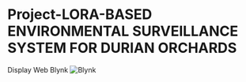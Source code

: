 # Project-LORA-BASED ENVIRONMENTAL SURVEILLANCE SYSTEM FOR DURIAN ORCHARDS

Display Web Blynk
![Blynk](![image](https://github.com/user-attachments/assets/16ea5103-2728-4a54-88f0-8d8e2d25cca5)
)


